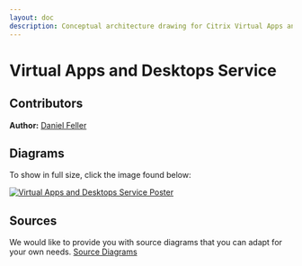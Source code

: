 ```yaml
---
layout: doc
description: Conceptual architecture drawing for Citrix Virtual Apps and Desktop deployment in Citrix Cloud.
---
```

# Virtual Apps and Desktops Service

## Contributors

**Author:** [Daniel Feller](https://twitter.com/djfeller)

## Diagrams

To show in full size, click the image found below:

[![Virtual Apps and Desktops Service Poster](/en-us/tech-zone/learn/media/diagrams-posters_virtual-apps-and-desktops-service_poster.png)](/en-us/tech-zone/learn/downloads/diagrams-posters_virtual-apps-and-desktops-service_poster.png)

## Sources

We would like to provide you with source diagrams that you can adapt for your own needs. [Source Diagrams](https://citrix.sharefile.com/d-s6990f8c56eb4f45a)
